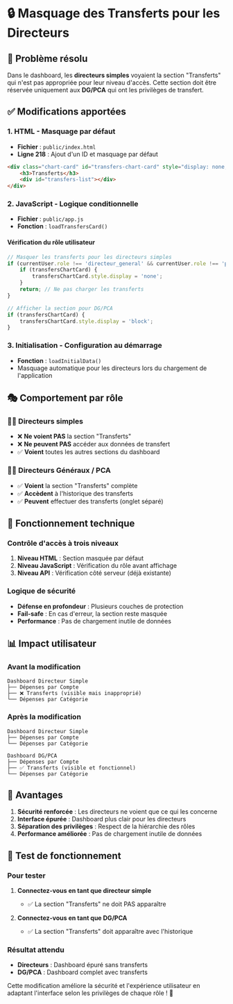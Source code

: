 # 🔒 Masquage des Transferts pour les Directeurs

## 🎯 Problème résolu

Dans le dashboard, les **directeurs simples** voyaient la section "Transferts" qui n'est pas appropriée pour leur niveau d'accès. Cette section doit être réservée uniquement aux **DG/PCA** qui ont les privilèges de transfert.

## ✅ Modifications apportées

### 1. **HTML - Masquage par défaut**
- **Fichier** : `public/index.html`
- **Ligne 218** : Ajout d'un ID et masquage par défaut
```html
<div class="chart-card" id="transfers-chart-card" style="display: none;">
    <h3>Transferts</h3>
    <div id="transfers-list"></div>
</div>
```

### 2. **JavaScript - Logique conditionnelle**
- **Fichier** : `public/app.js`
- **Fonction** : `loadTransfersCard()`

#### Vérification du rôle utilisateur
```javascript
// Masquer les transferts pour les directeurs simples
if (currentUser.role !== 'directeur_general' && currentUser.role !== 'pca') {
    if (transfersChartCard) {
        transfersChartCard.style.display = 'none';
    }
    return; // Ne pas charger les transferts
}

// Afficher la section pour DG/PCA
if (transfersChartCard) {
    transfersChartCard.style.display = 'block';
}
```

### 3. **Initialisation - Configuration au démarrage**
- **Fonction** : `loadInitialData()`
- Masquage automatique pour les directeurs lors du chargement de l'application

## 🎭 Comportement par rôle

### 👨‍💼 **Directeurs simples**
- ❌ **Ne voient PAS** la section "Transferts"
- ❌ **Ne peuvent PAS** accéder aux données de transfert
- ✅ **Voient** toutes les autres sections du dashboard

### 👨‍💼 **Directeurs Généraux / PCA**
- ✅ **Voient** la section "Transferts" complète
- ✅ **Accèdent** à l'historique des transferts
- ✅ **Peuvent** effectuer des transferts (onglet séparé)

## 🔧 Fonctionnement technique

### Contrôle d'accès à trois niveaux

1. **Niveau HTML** : Section masquée par défaut
2. **Niveau JavaScript** : Vérification du rôle avant affichage
3. **Niveau API** : Vérification côté serveur (déjà existante)

### Logique de sécurité
- **Défense en profondeur** : Plusieurs couches de protection
- **Fail-safe** : En cas d'erreur, la section reste masquée
- **Performance** : Pas de chargement inutile de données

## 📊 Impact utilisateur

### Avant la modification
```
Dashboard Directeur Simple
├── Dépenses par Compte
├── ❌ Transferts (visible mais inapproprié)
└── Dépenses par Catégorie
```

### Après la modification
```
Dashboard Directeur Simple
├── Dépenses par Compte
└── Dépenses par Catégorie

Dashboard DG/PCA
├── Dépenses par Compte  
├── ✅ Transferts (visible et fonctionnel)
└── Dépenses par Catégorie
```

## 🎯 Avantages

1. **Sécurité renforcée** : Les directeurs ne voient que ce qui les concerne
2. **Interface épurée** : Dashboard plus clair pour les directeurs
3. **Séparation des privilèges** : Respect de la hiérarchie des rôles
4. **Performance améliorée** : Pas de chargement inutile de données

## 🧪 Test de fonctionnement

### Pour tester
1. **Connectez-vous en tant que directeur simple** 
   - ✅ La section "Transferts" ne doit PAS apparaître

2. **Connectez-vous en tant que DG/PCA**
   - ✅ La section "Transferts" doit apparaître avec l'historique

### Résultat attendu
- **Directeurs** : Dashboard épuré sans transferts
- **DG/PCA** : Dashboard complet avec transferts

Cette modification améliore la sécurité et l'expérience utilisateur en adaptant l'interface selon les privilèges de chaque rôle ! 🎉 